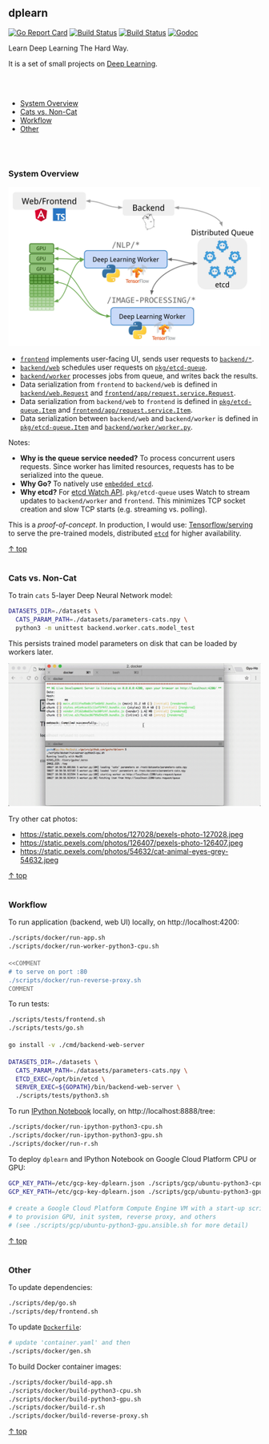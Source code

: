 ## dplearn

[![Go Report Card](https://goreportcard.com/badge/github.com/gyuho/dplearn?style=flat-square)](https://goreportcard.com/report/github.com/gyuho/dplearn)
[![Build Status](https://img.shields.io/travis/gyuho/dplearn.svg?style=flat-square)](https://travis-ci.org/gyuho/dplearn)
[![Build Status](https://semaphoreci.com/api/v1/gyuho/dplearn/branches/master/shields_badge.svg)](https://semaphoreci.com/gyuho/dplearn)
[![Godoc](https://img.shields.io/badge/go-documentation-blue.svg?style=flat-square)](https://godoc.org/github.com/gyuho/etcdlabs)

Learn Deep Learning The Hard Way.

It is a set of small projects on [Deep Learning](https://en.wikipedia.org/wiki/Deep_learning).

<br><br>

- [System Overview](#system-overview)
- [Cats vs. Non-Cat](#cats-vs-non-cat)
- [Workflow](#workflow)
- [Other](#other)

<br><br>

### System Overview

<img src="./dplearn-architecture.png" alt="dplearn-architecture" width="620">

- [`frontend`](https://github.com/gyuho/dplearn/tree/master/frontend) implements user-facing UI, sends user requests to [`backend/*`](https://github.com/gyuho/dplearn/tree/master/backend).
- [`backend/web`](https://github.com/gyuho/dplearn/tree/master/backend/web) schedules user requests on [`pkg/etcd-queue`](https://github.com/gyuho/dplearn/tree/master/pkg/etcd-queue).
- [`backend/worker`](https://github.com/gyuho/dplearn/tree/master/backend/worker) processes jobs from queue, and writes back the results.
- Data serialization from `frontend` to `backend/web` is defined in [`backend/web.Request`](https://github.com/gyuho/dplearn/blob/master/backend/web/handler.go) and [`frontend/app/request.service.Request`](https://github.com/gyuho/dplearn/blob/master/frontend/app/request.service.ts).
- Data serialization from `backend/web` to `frontend` is defined in [`pkg/etcd-queue.Item`](https://github.com/gyuho/dplearn/blob/master/pkg/etcd-queue/item.go) and [`frontend/app/request.service.Item`](https://github.com/gyuho/dplearn/blob/master/frontend/app/request.service.ts).
- Data serialization between `backend/web` and `backend/worker` is defined in [`pkg/etcd-queue.Item`](https://github.com/gyuho/dplearn/blob/master/pkg/etcd-queue/item.go) and [`backend/worker/worker.py`](https://github.com/gyuho/dplearn/blob/master/backend/worker/worker.py).

Notes:

- **Why is the queue service needed?** To process concurrent users requests. Since worker has limited resources, requests has to be serialized into the queue.
- **Why Go?** To natively use [`embedded etcd`](https://github.com/coreos/etcd/tree/master/embed).
- **Why etcd?** For [etcd Watch API](https://godoc.org/github.com/coreos/etcd/clientv3#Watcher). `pkg/etcd-queue` uses Watch to stream updates to `backend/worker` and `frontend`. This minimizes TCP socket creation and slow TCP starts (e.g. streaming vs. polling).

This is a *proof-of-concept*. In production, I would use: [Tensorflow/serving](https://tensorflow.github.io/serving/) to serve the pre-trained models, distributed [`etcd`](https://github.com/coreos/etcd) for higher availability.

[↑ top](#dplearn)
<br><br>


### Cats vs. Non-Cat

To train `cats` 5-layer Deep Neural Network model:

```bash
DATASETS_DIR=./datasets \
  CATS_PARAM_PATH=./datasets/parameters-cats.npy \
  python3 -m unittest backend.worker.cats.model_test
```

This persists trained model parameters on disk that can be loaded by workers later.

<img src="./dplearn-cats.gif" alt="dplearn-cats" width="550">

Try other cat photos:

- https://static.pexels.com/photos/127028/pexels-photo-127028.jpeg
- https://static.pexels.com/photos/126407/pexels-photo-126407.jpeg
- https://static.pexels.com/photos/54632/cat-animal-eyes-grey-54632.jpeg

[↑ top](#dplearn)
<br><br>


### Workflow

To run application (backend, web UI) locally, on http://localhost:4200:

```bash
./scripts/docker/run-app.sh
./scripts/docker/run-worker-python3-cpu.sh

<<COMMENT
# to serve on port :80
./scripts/docker/run-reverse-proxy.sh
COMMENT
```

To run tests:

```bash
./scripts/tests/frontend.sh
./scripts/tests/go.sh

go install -v ./cmd/backend-web-server

DATASETS_DIR=./datasets \
  CATS_PARAM_PATH=./datasets/parameters-cats.npy \
  ETCD_EXEC=/opt/bin/etcd \
  SERVER_EXEC=${GOPATH}/bin/backend-web-server \
  ./scripts/tests/python3.sh
```

To run [IPython Notebook](https://ipython.org) locally, on http://localhost:8888/tree:

```bash
./scripts/docker/run-ipython-python3-cpu.sh
./scripts/docker/run-ipython-python3-gpu.sh
./scripts/docker/run-r.sh
```

To deploy `dplearn` and IPython Notebook on Google Cloud Platform CPU or GPU:

```bash
GCP_KEY_PATH=/etc/gcp-key-dplearn.json ./scripts/gcp/ubuntu-python3-cpu.gcp.sh
GCP_KEY_PATH=/etc/gcp-key-dplearn.json ./scripts/gcp/ubuntu-python3-gpu.gcp.sh

# create a Google Cloud Platform Compute Engine VM with a start-up script
# to provision GPU, init system, reverse proxy, and others
# (see ./scripts/gcp/ubuntu-python3-gpu.ansible.sh for more detail)
```

[↑ top](#dplearn)
<br><br>


### Other

To update dependencies:

```bash
./scripts/dep/go.sh
./scripts/dep/frontend.sh
```

To update [`Dockerfile`](./dockerfiles):

```bash
# update 'container.yaml' and then
./scripts/docker/gen.sh
```

To build Docker container images:

```bash
./scripts/docker/build-app.sh
./scripts/docker/build-python3-cpu.sh
./scripts/docker/build-python3-gpu.sh
./scripts/docker/build-r.sh
./scripts/docker/build-reverse-proxy.sh
```

[↑ top](#dplearn)
<br><br>
